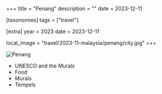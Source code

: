 +++
title = "Penang"
description = ""
date = 2023-12-11

[taxonomies]
tags = ["travel"]

[extra]
year = 2023
date = 2023-12-11

local_image = "travel/2023-11-malaysia/penang/city.jpg"
+++

![Penang](city.jpg)

- UNESCO and the Murals
- Food
- Murals
- Tempels

